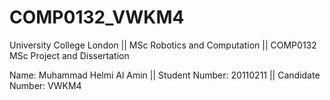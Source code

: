 # COMP0132_VWKM4
University College London ||
MSc Robotics and Computation ||
COMP0132 MSc Project and Dissertation

Name: Muhammad Helmi Al Amin ||
Student Number: 20110211 ||
Candidate Number: VWKM4
